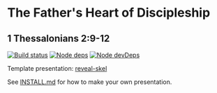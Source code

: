 # The Father's Heart of Discipleship
## 1 Thessalonians 2:9-12

[![Build status](https://travis-ci.org/sermons/father.svg)](https://travis-ci.org/sermons/father)
[![Node deps](https://david-dm.org/sermons/father.svg)](https://david-dm.org/sermons/father)
[![Node devDeps](https://david-dm.org/sermons/father/dev-status.svg)](https://david-dm.org/sermons/father#info=devDependencies)

Template presentation: [reveal-skel](https://github.com/sermons/reveal-skel)

See [INSTALL.md](INSTALL.md)
for how to make your own presentation.
